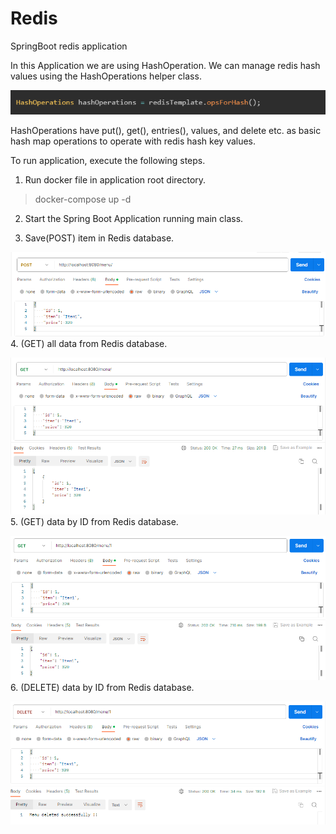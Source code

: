 # Redis

SpringBoot redis application

In this Application we are using HashOperation.
We can manage redis hash values using the HashOperations helper class.

![img_4.png](img_4.png)

HashOperations have put(), get(), entries(), values, and delete etc. as basic hash map operations to operate with redis hash key values.

To run application, execute the following steps.
1. Run docker file in application root directory.
> docker-compose up -d
2. Start the Spring Boot Application running main class.

3. Save(POST) item in Redis database.

![img_1.png](img_1.png)
4. (GET) all data from Redis database.

![img.png](img.png)
5. (GET) data by ID from Redis database.

![img_2.png](img_2.png)
6. (DELETE) data by ID from Redis database.

![img_3.png](img_3.png)